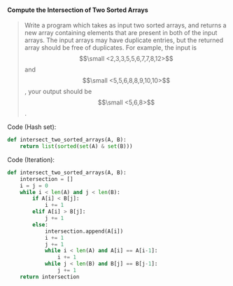 #### Compute the Intersection of Two Sorted Arrays

> Write a program which takes as input two sorted arrays, and returns a new array containing elements that are present in both of the input arrays. The input arrays may have duplicate entries, but the returned array should be free of duplicates. For example, the input is $$\small <2,3,3,5,5,6,7,7,8,12>$$ and $$\small <5,5,6,8,8,9,10,10>$$, your output should be $$\small <5,6,8>$$.

Code \(Hash set\):

```py
def intersect_two_sorted_arrays(A, B):
    return list(sorted(set(A) & set(B)))
```

Code \(Iteration\):

```py
def intersect_two_sorted_arrays(A, B):
    intersection = []
    i = j = 0
    while i < len(A) and j < len(B):
        if A[i] < B[j]:
            i += 1
        elif A[i] > B[j]:
            j += 1
        else:
            intersection.append(A[i])
            i += 1
            j += 1
            while i < len(A) and A[i] == A[i-1]:
                i += 1
            while j < len(B) and B[j] == B[j-1]:
                j += 1
    return intersection
```



